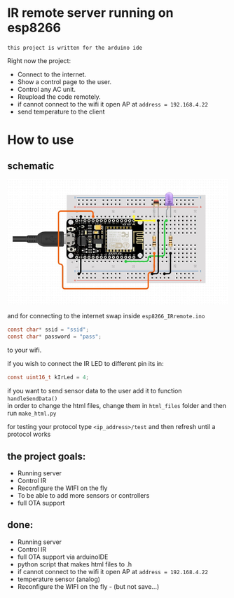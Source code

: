 # IR remote server running on esp8266

`this project is written for the arduino ide`

Right now the project:

- Connect to the internet.
- Show a control page to the user.
- Control any AC unit.
- Reupload the code remotely.
- if cannot connect to the wifi it open AP at `address = 192.168.4.22`
- send temperature to the client

# How to use

## schematic

![schematic](https://github.com/ishay320/esp8266_IRremote/blob/main/data/schematics.jpg)

and for connecting to the internet swap inside `esp8266_IRremote.ino`

```C
const char* ssid = "ssid";
const char* password = "pass";
```

to your wifi.

if you wish to connect the IR LED to different pin its in:

```C
const uint16_t kIrLed = 4;
```

if you want to send sensor data to the user add it to function `handleSendData()`<br>
in order to change the html files, change them in `html_files` folder and then run `make_html.py`

for testing your protocol type `<ip_address>/test` and then refresh until a protocol works

## the project goals:

- Running server
- Control IR
- Reconfigure the WIFI on the fly
- To be able to add more sensors or controllers
- full OTA support

## done:

- Running server
- Control IR
- full OTA support via arduinoIDE
- python script that makes html files to .h
- if cannot connect to the wifi it open AP at `address = 192.168.4.22`
- temperature sensor (analog)
- Reconfigure the WIFI on the fly - (but not save...)
